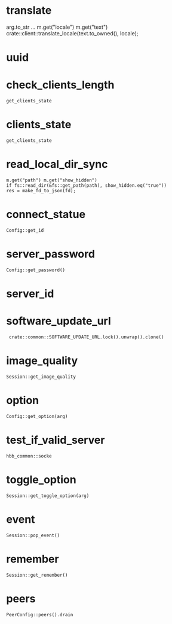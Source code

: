 # translate
arg.to_str
    ...
        m.get("locale")  m.get("text")
        crate::client::translate_locale(text.to_owned(), locale);
    
# uuid
# check_clients_length
    get_clients_state
# clients_state
    get_clients_state
# read_local_dir_sync
    m.get("path") m.get("show_hidden")
    if fs::read_dir(&fs::get_path(path), show_hidden.eq("true"))  
    res = make_fd_to_json(fd);
# connect_statue
    Config::get_id
# server_password
    Config::get_password()
# server_id
# software_update_url
     crate::common::SOFTWARE_UPDATE_URL.lock().unwrap().clone()
# image_quality
    Session::get_image_quality

# option
    Config::get_option(arg)
# test_if_valid_server
    hbb_common::socke
# toggle_option
    Session::get_toggle_option(arg)
# event
    Session::pop_event()
# remember
    Session::get_remember()
# peers
    PeerConfig::peers().drain